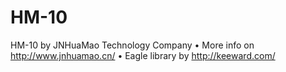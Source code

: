 HM-10
=====

HM-10 by JNHuaMao Technology Company • More info on http://www.jnhuamao.cn/ • Eagle library by http://keeward.com/
